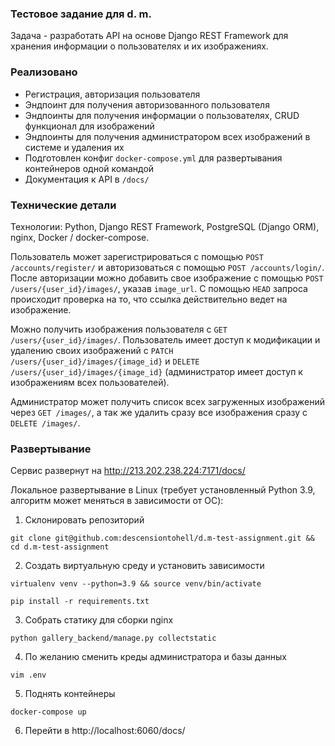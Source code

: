 
### Тестовое задание для d. m.
Задача - разработать API на основе Django REST Framework для хранения информации о пользователях и их изображениях.
### Реализовано
 - Регистрация, авторизация пользователя
 - Эндпоинт для получения авторизованного пользователя
 - Эндпоинты для получения информации о пользователях, CRUD функционал для изображений
 - Эндпоинты для получения администратором всех изображений в системе и удаления их
 - Подготовлен конфиг `docker-compose.yml` для развертывания контейнеров одной командой
 - Документация к API в `/docs/` 
### Технические детали
Технологии: Python, Django REST Framework, PostgreSQL (Django ORM), nginx, Docker / docker-compose.

Пользователь может зарегистрироваться с помощью `POST /accounts/register/` и авторизоваться с помощью `POST /accounts/login/`. После авторизации можно добавить свое изображение с помощью `POST /users/{user_id}/images/`, указав `image_url`. С помощью `HEAD` запроса происходит проверка на то, что ссылка действительно ведет на изображение. 

Можно получить изображения пользователя с `GET /users/{user_id}/images/`. Пользователь имеет доступ к модификации и удалению своих изображений с `PATCH /users/{user_id}/images/{image_id}` и `DELETE /users/{user_id}/images/{image_id}` (администратор имеет доступ к изображениям всех пользователей).  

Администратор может получить список всех загруженных изображений через `GET /images/`, а так же удалить сразу все изображения сразу с `DELETE /images/`.
### Развертывание
Сервис развернут на http://213.202.238.224:7171/docs/

Локальное развертывание в Linux (требует установленный Python 3.9, алгоритм может меняться в зависимости от ОС):
1. Склонировать репозиторий 
```
git clone git@github.com:descensiontohell/d.m-test-assignment.git && cd d.m-test-assignment
```
2. Создать виртуальную среду и установить зависимости
```
virtualenv venv --python=3.9 && source venv/bin/activate
```
```
pip install -r requirements.txt
```
3. Собрать статику для сборки nginx
```
python gallery_backend/manage.py collectstatic
```
4. По желанию сменить креды администратора и базы данных
```
vim .env
```
5. Поднять контейнеры
```
docker-compose up
```
6. Перейти в http://localhost:6060/docs/

